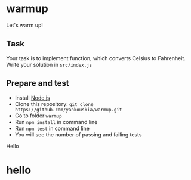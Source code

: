 # warmup
Let's warm up!

## Task

Your task is to implement function, which converts Celsius to Fahrenheit.
Write your solution in `src/index.js`

## Prepare and test

- Install [Node.js](https://nodejs.org/en/)
- Clone this repository: `git clone https://github.com/yankouskia/warmup.git`
- Go to folder `warmup`
- Run `npm install` in command line
- Run `npm test` in command line
- You will see the number of passing and failing tests

Hello
# hello
